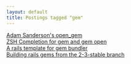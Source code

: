 ```yaml
---
layout: default
title: Postings tagged "gem"
---
```

[Adam Sanderson's open_gem](http:///2009/05/adam-sandersons-open-gem)<br />
[ZSH Completion for gem and gem open](http:///2009/08/zsh-completion-for-gem-and-gem-open)<br />
[A rails template for gem bundler](http:///2009/11/a-rails-template-for-gem-bundler)<br />
[Building rails gems from the 2-3-stable branch](http:///2009/11/building-gems-from-a-rails-branch)<br />
